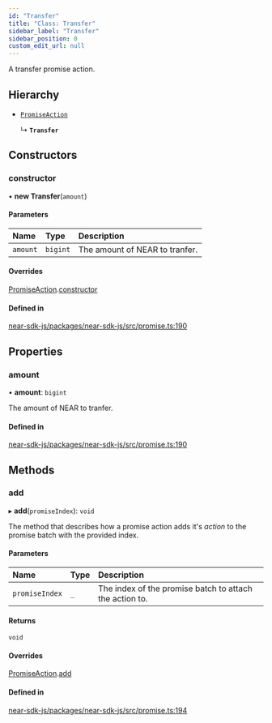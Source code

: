 ```yaml
---
id: "Transfer"
title: "Class: Transfer"
sidebar_label: "Transfer"
sidebar_position: 0
custom_edit_url: null
---
```


A transfer promise action.

## Hierarchy

- [`PromiseAction`](PromiseAction.md)

  ↳ **`Transfer`**

## Constructors

### constructor

• **new Transfer**(`amount`)

#### Parameters

| Name | Type | Description |
| :------ | :------ | :------ |
| `amount` | `bigint` | The amount of NEAR to tranfer. |

#### Overrides

[PromiseAction](PromiseAction.md).[constructor](PromiseAction.md#constructor)

#### Defined in

[near-sdk-js/packages/near-sdk-js/src/promise.ts:190](https://github.com/near/near-sdk-js/blob/2847870/packages/near-sdk-js/src/promise.ts#L190)

## Properties

### amount

• **amount**: `bigint`

The amount of NEAR to tranfer.

#### Defined in

[near-sdk-js/packages/near-sdk-js/src/promise.ts:190](https://github.com/near/near-sdk-js/blob/2847870/packages/near-sdk-js/src/promise.ts#L190)

## Methods

### add

▸ **add**(`promiseIndex`): `void`

The method that describes how a promise action adds it's _action_ to the promise batch with the provided index.

#### Parameters

| Name | Type | Description |
| :------ | :------ | :------ |
| `promiseIndex` | `_` | The index of the promise batch to attach the action to. |

#### Returns

`void`

#### Overrides

[PromiseAction](PromiseAction.md).[add](PromiseAction.md#add)

#### Defined in

[near-sdk-js/packages/near-sdk-js/src/promise.ts:194](https://github.com/near/near-sdk-js/blob/2847870/packages/near-sdk-js/src/promise.ts#L194)
